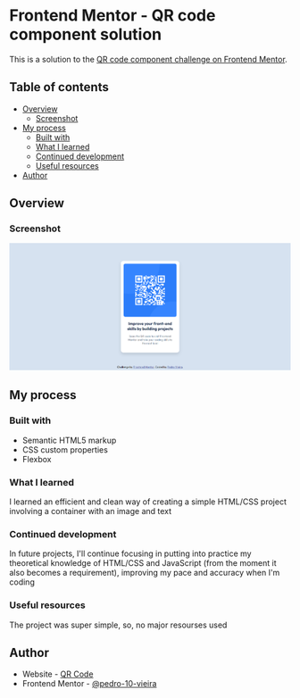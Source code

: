 # Frontend Mentor - QR code component solution

This is a solution to the [QR code component challenge on Frontend Mentor](https://www.frontendmentor.io/challenges/qr-code-component-iux_sIO_H).

## Table of contents

- [Overview](#overview)
  - [Screenshot](#screenshot)
- [My process](#my-process)
  - [Built with](#built-with)
  - [What I learned](#what-i-learned)
  - [Continued development](#continued-development)
  - [Useful resources](#useful-resources)
- [Author](#author)

## Overview

### Screenshot

![](images/screenshot.png)

## My process

### Built with

- Semantic HTML5 markup
- CSS custom properties
- Flexbox

### What I learned

I learned an efficient and clean way of creating a simple HTML/CSS project involving a container with an image and text


### Continued development

In future projects, I'll continue focusing in putting into practice my theoretical knowledge of HTML/CSS and JavaScript (from the moment it also becomes a requirement), improving my pace and accuracy when I'm coding

### Useful resources

The project was super simple, so, no major resourses used

## Author

- Website - [QR Code](https://pedro-10-vieira.github.io/Frontend-Mentor/qr-code-component-main)
- Frontend Mentor - [@pedro-10-vieira](https://www.frontendmentor.io/profile/pedro-10-vieira)
